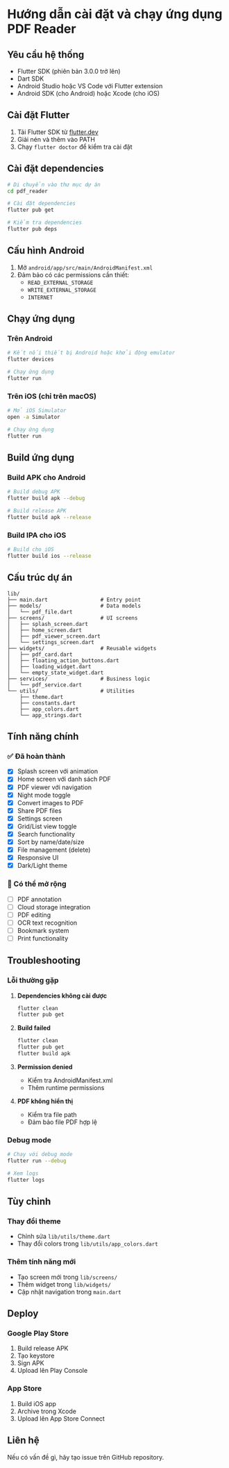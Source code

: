 # Hướng dẫn cài đặt và chạy ứng dụng PDF Reader

## Yêu cầu hệ thống

- Flutter SDK (phiên bản 3.0.0 trở lên)
- Dart SDK
- Android Studio hoặc VS Code với Flutter extension
- Android SDK (cho Android) hoặc Xcode (cho iOS)

## Cài đặt Flutter

1. Tải Flutter SDK từ [flutter.dev](https://flutter.dev)
2. Giải nén và thêm vào PATH
3. Chạy `flutter doctor` để kiểm tra cài đặt

## Cài đặt dependencies

```bash
# Di chuyển vào thư mục dự án
cd pdf_reader

# Cài đặt dependencies
flutter pub get

# Kiểm tra dependencies
flutter pub deps
```

## Cấu hình Android

1. Mở `android/app/src/main/AndroidManifest.xml`
2. Đảm bảo có các permissions cần thiết:
   - `READ_EXTERNAL_STORAGE`
   - `WRITE_EXTERNAL_STORAGE`
   - `INTERNET`

## Chạy ứng dụng

### Trên Android
```bash
# Kết nối thiết bị Android hoặc khởi động emulator
flutter devices

# Chạy ứng dụng
flutter run
```

### Trên iOS (chỉ trên macOS)
```bash
# Mở iOS Simulator
open -a Simulator

# Chạy ứng dụng
flutter run
```

## Build ứng dụng

### Build APK cho Android
```bash
# Build debug APK
flutter build apk --debug

# Build release APK
flutter build apk --release
```

### Build IPA cho iOS
```bash
# Build cho iOS
flutter build ios --release
```

## Cấu trúc dự án

```
lib/
├── main.dart                 # Entry point
├── models/                   # Data models
│   └── pdf_file.dart
├── screens/                  # UI screens
│   ├── splash_screen.dart
│   ├── home_screen.dart
│   ├── pdf_viewer_screen.dart
│   └── settings_screen.dart
├── widgets/                  # Reusable widgets
│   ├── pdf_card.dart
│   ├── floating_action_buttons.dart
│   ├── loading_widget.dart
│   └── empty_state_widget.dart
├── services/                 # Business logic
│   └── pdf_service.dart
└── utils/                    # Utilities
    ├── theme.dart
    ├── constants.dart
    ├── app_colors.dart
    └── app_strings.dart
```

## Tính năng chính

### ✅ Đã hoàn thành
- [x] Splash screen với animation
- [x] Home screen với danh sách PDF
- [x] PDF viewer với navigation
- [x] Night mode toggle
- [x] Convert images to PDF
- [x] Share PDF files
- [x] Settings screen
- [x] Grid/List view toggle
- [x] Search functionality
- [x] Sort by name/date/size
- [x] File management (delete)
- [x] Responsive UI
- [x] Dark/Light theme

### 🔄 Có thể mở rộng
- [ ] PDF annotation
- [ ] Cloud storage integration
- [ ] PDF editing
- [ ] OCR text recognition
- [ ] Bookmark system
- [ ] Print functionality

## Troubleshooting

### Lỗi thường gặp

1. **Dependencies không cài được**
   ```bash
   flutter clean
   flutter pub get
   ```

2. **Build failed**
   ```bash
   flutter clean
   flutter pub get
   flutter build apk
   ```

3. **Permission denied**
   - Kiểm tra AndroidManifest.xml
   - Thêm runtime permissions

4. **PDF không hiển thị**
   - Kiểm tra file path
   - Đảm bảo file PDF hợp lệ

### Debug mode
```bash
# Chạy với debug mode
flutter run --debug

# Xem logs
flutter logs
```

## Tùy chỉnh

### Thay đổi theme
- Chỉnh sửa `lib/utils/theme.dart`
- Thay đổi colors trong `lib/utils/app_colors.dart`

### Thêm tính năng mới
- Tạo screen mới trong `lib/screens/`
- Thêm widget trong `lib/widgets/`
- Cập nhật navigation trong `main.dart`

## Deploy

### Google Play Store
1. Build release APK
2. Tạo keystore
3. Sign APK
4. Upload lên Play Console

### App Store
1. Build iOS app
2. Archive trong Xcode
3. Upload lên App Store Connect

## Liên hệ

Nếu có vấn đề gì, hãy tạo issue trên GitHub repository.


